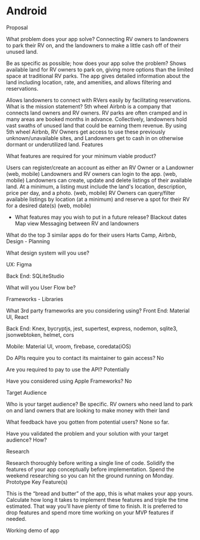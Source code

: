 # Android

Proposal

What problem does your app solve?
Connecting RV owners to landowners to park their RV on, and the landowners to make a little cash off of their unused land.

Be as specific as possible; how does your app solve the problem?
Shows available land for RV owners to park on, giving more options than the limited space at traditional RV parks. The app gives detailed information about the land including location, rate, and amenities, and allows filtering and reservations.

Allows landowners to connect with RVers easily by facilitating reservations.
What is the mission statement? 5th wheel Airbnb is a company that connects land owners and RV owners. RV parks are often cramped and in many areas are booked months in advance. Collectively, landowners hold vast swaths of unused land that could be earning them revenue. By using 5th wheel Airbnb, RV Owners get access to use these previously unknown/unavailable sites, and Landowners get to cash in on otherwise dormant or underutilized land. Features

What features are required for your minimum viable product?

Users can register/create an account as either an RV Owner or a Landowner (web, mobile) Landowners and RV owners can login to the app. (web, mobile) Landowners can create, update and delete listings of their available land. At a minimum, a listing must include the land's location, description, price per day, and a photo. (web, mobile) RV Owners can query/filter available listings by location (at a minimum) and reserve a spot for their RV for a desired date(s) (web, mobile)

 - What features may you wish to put in a future release?
Blackout dates Map view Messaging between RV and landowners

What do the top 3 similar apps do for their users
Harts Camp, Airbnb, Design - Planning

What design system will you use?

UX: Figma

Back End: SQLiteStudio

What will you User Flow be?

Frameworks - Libraries

What 3rd party frameworks are you considering using?
Front End: Material UI, React

Back End: Knex, bycryptjs, jest, supertest, express, nodemon, sqlite3, jsonwebtoken, helmet, cors

Mobile: Material UI, vroom, firebase, coredata(iOS)

Do APIs require you to contact its maintainer to gain access? No

Are you required to pay to use the API? Potentially

Have you considered using Apple Frameworks? No

Target Audience

Who is your target audience? Be specific.
RV owners who need land to park on and land owners that are looking to make money with their land

What feedback have you gotten from potential users? None so far.

Have you validated the problem and your solution with your target audience? How?

Research

Research thoroughly before writing a single line of code. Solidify the features of your app conceptually before implementation. Spend the weekend researching so you can hit the ground running on Monday. Prototype Key Feature(s)

This is the “bread and butter” of the app, this is what makes your app yours. Calculate how long it takes to implement these features and triple the time estimated. That way you’ll have plenty of time to finish. It is preferred to drop features and spend more time working on your MVP features if needed.

Working demo of app
